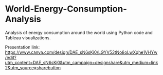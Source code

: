# World-Energy-Consumption-Analysis

Analysis of energy consumption around the world using Python code and Tableau visualizations.

Presentation link: https://www.canva.com/design/DAE_sN6sKj0/LGYV53tNo8oLwXqhe1VHYw/edit?utm_content=DAE_sN6sKj0&utm_campaign=designshare&utm_medium=link2&utm_source=sharebutton
